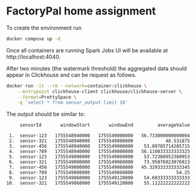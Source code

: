 FactoryPal home assignment
===

To create the environment run
```bash
docker compose up -d
```

Once all containers are running Spark Jobs UI will be available at
http://localhost:4040.

After two minutes (the watermark threshold) the aggregated data should
appear in Clickhouse and can be request as follows.
```bash
docker run -it --rm --network=container:clickhouse \
    --entrypoint clickhouse-client clickhouse/clickhouse-server \
    --format=PrettySpace \
    -q 'select * from sensor_output limit 10'
```

The output should be similar to:
```
     sensorId       windowStart       windowEnd         averageValue

 1.  sensor-123   1755548940000   1755549000000   56.733000000000004
 2.  sensor-321   1755548940000   1755549000000            48.531875
 3.  sensor-456   1755548940000   1755549000000    53.80785714285715
 4.  sensor-789   1755548940000   1755549000000   56.110833333333325
 5.  sensor-123   1755549000000   1755549060000    53.72380952380953
 6.  sensor-321   1755549000000   1755549060000    73.95076923076923
 7.  sensor-456   1755549000000   1755549060000   45.329333333333345
 8.  sensor-789   1755549000000   1755549060000                54.25
 9.  sensor-123   1755549060000   1755549120000    54.60333333333333
10.  sensor-321   1755549060000   1755549120000    55.11222222222222
```
